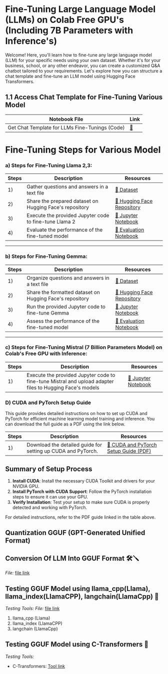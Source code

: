# Fine-Tuning Large Language Model (LLMs) on Colab Free GPU's (Including 7B Parameters with Inference's)

Welcome! Here, you'll learn how to fine-tune any large language model (LLM) for your specific needs using your own dataset. Whether it's for your business, school, or any other endeavor, you can create a customized Q&A chatbot tailored to your requirements. Let's explore how you can structure a chat template and fine-tune an LLM model using Hugging Face Transformers.


## 1.1 Access Chat Template for Fine-Tuning Various Model

| Notebook File                           | Link              |
|----------------------------------------|-------------------
| Get Chat Template for LLMs Fine-Tunings (Code) | [🔗]()      

# Fine-Tuning Steps for Various Model

### a) Steps for Fine-Tuning Llama 2,3:

| Steps | Description | Resources |
|-------|-------------|-----------|
| 1)    | Gather questions and answers in a text file | [🔗 Dataset](https://github.com/Apil12/NLP_GENAI/blob/master/LLAMA2_FINETUNED_MODEL/train.txt) |
| 2)    | Share the prepared dataset on Hugging Face's repository | [🔗 Hugging Face Repository](https://huggingface.co/datasets/Jevvan123/lmmma_2dataset) |
| 3)    | Execute the provided Jupyter code to fine-tune Llama 2 | [🔗 Jupyter Notebook](https://github.com/Apil12/NLP_GENAI/blob/master/LLAMA2_FINETUNED_MODEL/fine_tune_models.ipynb) |
| 4)    | Evaluate the performance of the fine-tuned model | [🔗 Evaluation Notebook](https://github.com/Apil12/NLP_GENAI/blob/master/LLAMA2_FINETUNED_MODEL/Testing_LLMA2.ipynb) |

---

### b) Steps for Fine-Tuning Gemma:

| Steps | Description | Resources |
|-------|-------------|-----------|
| 1)    | Organize questions and answers in a text file | [🔗 Dataset](https://github.com/Apil12/NLP_GENAI/blob/master/gemma%20model/test.txt) |
| 2)    | Share the formatted dataset on Hugging Face's repository | [🔗 Hugging Face Repository](https://huggingface.co/datasets/Jevvan123/Gemma_huba_brandset) |
| 3)    | Run the provided Jupyter code to fine-tune Gemma | [🔗 Jupyter Notebook](https://github.com/Apil12/NLP_GENAI/blob/master/gemma%20model/Fine_tuned_Model_gemmamodel.ipynb) |
| 4)    | Assess the performance of the fine-tuned model | [🔗 Evaluation Notebook](https://github.com/Apil12/NLP_GENAI/blob/master/gemma%20model/Testing_gemma_model.ipynb) |

---

### c) Steps for Fine-Tuning Mistral (7 Billion Parameters Model) on Colab's Free GPU with Inference:

| Steps | Description | Resources |
|-------|-------------|-----------|
| 1)    | Execute the provided Jupyter code to fine-tune Mistral and upload adapter files to Hugging Face's models | [🔗 Jupyter Notebook](https://github.com/Apil12/NLP_GENAI/blob/master/Mixtral_model/Mixtral_finetuned_model.ipynb) |

### D) CUDA and PyTorch Setup Guide

This guide provides detailed instructions on how to set up CUDA and PyTorch for efficient machine learning model training and inference. You can download the full guide as a PDF using the link below.

| Steps | Description | Resources |
|-------|-------------|-----------|
| 1)    | Download the detailed guide for setting up CUDA and PyTorch. | [🔗 CUDA and PyTorch Setup Guide (PDF)](https://github.com/Apiljungthapa/NLP_GENAI/blob/master/cuda%20and%20pytourch%20setup%20for%20llm.pdf) |

## Summary of Setup Process

1. **Install CUDA**: Install the necessary CUDA Toolkit and drivers for your NVIDIA GPU.
2. **Install PyTorch with CUDA Support**: Follow the PyTorch installation steps to ensure it can use your GPU.
3. **Verify Installation**: Test your setup to make sure CUDA is properly detected and working with PyTorch.

For detailed instructions, refer to the PDF guide linked in the table above.


## Quantization GGUF (GPT-Generated Unified Format)

## Conversion Of LLM Into GGUF Format 🛠️🪛
*File:* [file link](https://github.com/Apiljungthapa/NLP_GENAI/blob/master/GGUF%20Model%20File/Quantize_LLMs_to_GGUF.ipynb) 

## Testing GGUF Model using llama_cpp(Llama), llama_index(LlamaCPP), langchain(LlamaCpp) 📝
*Testing Tools:*
*File:* [file link](https://github.com/Apiljungthapa/NLP_GENAI/blob/master/GGUF%20Model%20File/Testing_GGUF_file_with_different_methods.ipynb) 
1. llama_cpp (Llama)
2. llama_index (LlamaCPP)
3. langchain (LlamaCpp)

## Testing GGUF Model using C-Transformers 📝
*Testing Tools:*
- C-Transformers: [Tool link](https://github.com/Apiljungthapa/NLP_GENAI/blob/master/GGUF%20Model%20File/Tessting_using_c_transformers.ipynb
)
